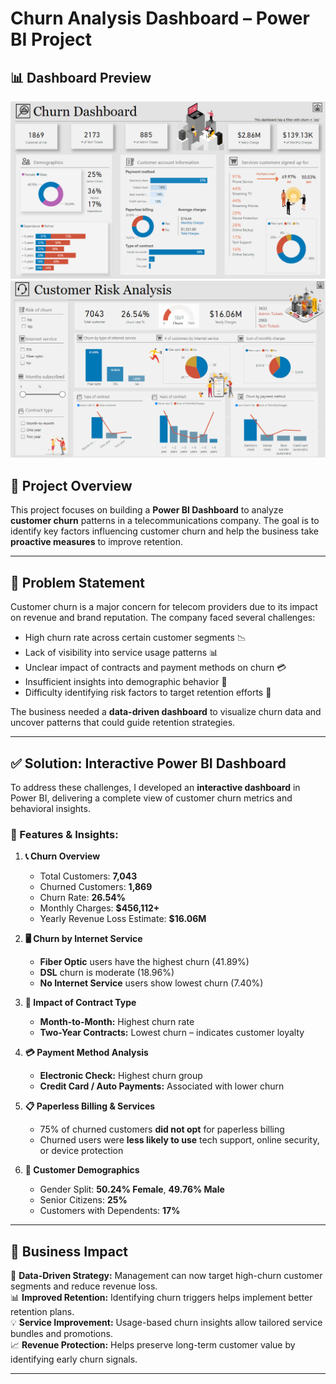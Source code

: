 # Churn Analysis Dashboard – Power BI Project

## 📊 Dashboard Preview

![Customer Churn PBI - Page 1](preview1.png)  
![Customer Churn PBI - Page 2](preview2.png)

## 📌 Project Overview

This project focuses on building a **Power BI Dashboard** to analyze **customer churn** patterns in a telecommunications company. The goal is to identify key factors influencing customer churn and help the business take **proactive measures** to improve retention.

---

## 🛑 Problem Statement

Customer churn is a major concern for telecom providers due to its impact on revenue and brand reputation. The company faced several challenges:

- High churn rate across certain customer segments 📉
- Lack of visibility into service usage patterns 📊
- Unclear impact of contracts and payment methods on churn 💳
- Insufficient insights into demographic behavior 👥
- Difficulty identifying risk factors to target retention efforts 🎯

The business needed a **data-driven dashboard** to visualize churn data and uncover patterns that could guide retention strategies.

---

## ✅ Solution: Interactive Power BI Dashboard

To address these challenges, I developed an **interactive dashboard** in Power BI, delivering a complete view of customer churn metrics and behavioral insights.

### 🔹 Features & Insights:

1. **📞 Churn Overview**

   - Total Customers: **7,043**
   - Churned Customers: **1,869**
   - Churn Rate: **26.54%**
   - Monthly Charges: **$456,112+**
   - Yearly Revenue Loss Estimate: **$16.06M**

2. **🖥️ Churn by Internet Service**

   - **Fiber Optic** users have the highest churn (41.89%)
   - **DSL** churn is moderate (18.96%)
   - **No Internet Service** users show lowest churn (7.40%)

3. **📄 Impact of Contract Type**

   - **Month-to-Month:** Highest churn rate
   - **Two-Year Contracts:** Lowest churn – indicates customer loyalty

4. **💳 Payment Method Analysis**

   - **Electronic Check:** Highest churn group
   - **Credit Card / Auto Payments:** Associated with lower churn

5. **📋 Paperless Billing & Services**

   - 75% of churned customers **did not opt** for paperless billing
   - Churned users were **less likely to use** tech support, online security, or device protection

6. **👥 Customer Demographics**
   - Gender Split: **50.24% Female**, **49.76% Male**
   - Senior Citizens: **25%**
   - Customers with Dependents: **17%**

---

## 🎯 Business Impact

🚀 **Data-Driven Strategy:** Management can now target high-churn customer segments and reduce revenue loss.  
📊 **Improved Retention:** Identifying churn triggers helps implement better retention plans.  
💡 **Service Improvement:** Usage-based churn insights allow tailored service bundles and promotions.  
📈 **Revenue Protection:** Helps preserve long-term customer value by identifying early churn signals.

---
